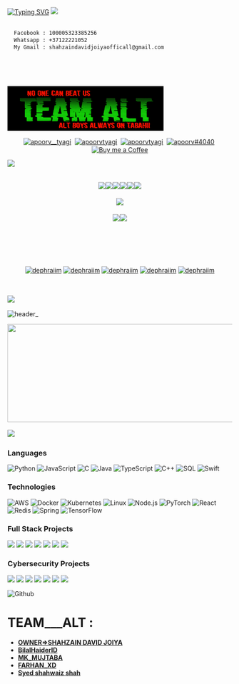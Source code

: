 [![Typing SVG](https://readme-typing-svg.herokuapp.com?color=00F728&background=000000&center=true&vCenter=true&multiline=true&width=500&height=112&lines=Assalam+O+Alaikum+All+%3A*;Welcome+To+My+Github+Account)](https://git.io/typing-svg)
![](https://komarev.com/ghpvc/?username=SHAHZAIN-SDJ&color=green)

```

  Facebook : 100005323385256
  Whatsapp : +37122221052
  My Gmail : shahzaindavidjoiyaofficall@gmail.com

    
```
<br>
<br>
<img src="https://github.com/Farhan-XD/Farhan-XD/blob/264e78b84b30070514bd30a7e61c434d382db66e/Images%20;v/ALT.png" width="350" height="100" align="center">


<br>
<p align="center">
<a href="https://twitter.com/" target="blank"><img align="center" src="https://cdn.jsdelivr.net/npm/simple-icons@3.0.1/icons/twitter.svg" alt="apoorv__tyagi" height="30" width="30" /></a>&nbsp;
<a href="https://linkedin.com/" target="blank"><img align="center" src="https://cdn.jsdelivr.net/npm/simple-icons@3.0.1/icons/linkedin.svg" alt="apoorvtyagi" height="30" width="30" /></a>&nbsp;
<a href="https://medium.com/" target="blank"><img align="center" src="https://cdn.jsdelivr.net/npm/simple-icons@3.0.1/icons/medium.svg" alt="apoorvtyagi" height="30" width="30" /></a>&nbsp;
<a href="http://discord.com/users/" target="blank"><img align="center" src="https://cdn.jsdelivr.net/npm/simple-icons@3.0.1/icons/discord.svg" alt="apoorv#4040" height="40" width="30" /></a>&nbsp;
<a href="https://www.buymeacoffee.com/"><img align="center" alt="Buy me a Coffee" width="30px" src="https://cdn.jsdelivr.net/npm/simple-icons@3.0.1/icons/buymeacoffee.svg" /></a>
</p>

![](https://camo.githubusercontent.com/992babdffd8c74a1502de375fbdf7e4d54773242/68747470733a2f2f6d656469612e67697068792e636f6d2f6d656469612f53576f536b4e36447854737a71494b4571762f67697068792e676966)
<br>
<br>
<p align="center">
  <img src="https://media3.giphy.com/media/ln7z2eWriiQAllfVcn/200w.webp" width="100"><img src="https://i.giphy.com/media/LMt9638dO8dftAjtco/200.webp" width="100"><img src="https://i.giphy.com/media/eNAsjO55tPbgaor7ma/200w.webp" width="100"><img src="https://i.giphy.com/media/VgGthkhUvGgOit7Y9i/200.webp" width="100"><img src="https://i.giphy.com/media/KzJkzjggfGN5Py6nkT/200.webp" width="100"><img src="https://i.giphy.com/media/IdyAQJVN2kVPNUrojM/200.webp" width="100"><br><br>
  <img src="https://camo.githubusercontent.com/936a08778c7e4885053d148c07bbd2339dfbdd80/68747470733a2f2f6665726f73732e6e65742f782f6e6f6465322e676966" /><br><br>
  <img src="https://little.kylerconway.com/images/golang-what.gif" width="300"><img src="https://intro.rustbridge.com/img/ferris.gif" width="300">
</p>
<br>
<br>
<br>
<br>
<p align="center">
<a href="https://twitter.com/" target="_blank"><img align="center" src="https://cdn.jsdelivr.net/npm/simple-icons@3.0.1/icons/twitter.svg" alt="dephraiim" height="20" width="20" /></a>
<a href="https://linkedin.com/" target="_blank"><img align="center" src="https://cdn.jsdelivr.net/npm/simple-icons@3.0.1/icons/linkedin.svg" alt="dephraiim" height="20" width="20" /></a>
<a href="https://stackoverflow.com/" target="_blank"><img align="center" src="https://cdn.jsdelivr.net/npm/simple-icons@3.0.1/icons/stackoverflow.svg" alt="dephraiim" height="20" width="20" /></a>
<a href="https://instagram.com/" target="_blank"><img align="center" src="https://cdn.jsdelivr.net/npm/simple-icons@3.0.1/icons/instagram.svg" alt="dephraiim" height="20" width="20" /></a>
  <a href="https://dev.to/dephraiim" target="_blank"><img align="center" src="https://cdn.jsdelivr.net/npm/simple-icons@3.0.1/icons/dev-dot-to.svg" alt="dephraiim" height="20" width="20" /></a>
</p>
<br>
<br>

     
<img align='kanan' src="https://media.giphy.com/media/836HiJc7pgzy8iNXCn/giphy.gif" width="450" />

![header_](https://user-images.githubusercontent.com/77473259/128132436-d8e852dd-bc5b-41a2-9ce4-46b6aad27ad8.png)
<p align="center">
  <img width="600" height="220" src="https://github-readme-stats.vercel.app/api?username=SHAHZAIN-SDJ&show_icons=true&theme=chartreuse-dark&locale=id">
</p>
  <img src = "https://github-readme-streak-stats.herokuapp.com?user=SHAHZAIN-SDJ&theme=dark&hide_border=true" width = 400>
</p>

### Languages

![Python](https://img.shields.io/badge/-Python-000?&logo=Python)
![JavaScript](https://img.shields.io/badge/-JavaScript-000?&logo=JavaScript)
![C](https://img.shields.io/badge/-C-000?&logo=C)
![Java](https://img.shields.io/badge/-Java-000?&logo=Java&logoColor=007396)
![TypeScript](https://img.shields.io/badge/-TypeScript-000?&logo=TypeScript)
![C++](https://img.shields.io/badge/-C++-000?&logo=c%2b%2b&logoColor=00599C)
![SQL](https://img.shields.io/badge/-SQL-000?&logo=MySQL)
![Swift](https://img.shields.io/badge/-Swift-000?&logo=Swift)

### Technologies

![AWS](https://img.shields.io/badge/-AWS-000?&logo=Amazon-AWS&logoColor=F90)
![Docker](https://img.shields.io/badge/-Docker-000?&logo=Docker)
![Kubernetes](https://img.shields.io/badge/-Kubernetes-000?&logo=Kubernetes)
![Linux](https://img.shields.io/badge/-Linux-000?&logo=Linux)
![Node.js](https://img.shields.io/badge/-Node.js-000?&logo=node.js)
![PyTorch](https://img.shields.io/badge/-PyTorch-000?&logo=PyTorch)
![React](https://img.shields.io/badge/-React-000?&logo=React)
![Redis](https://img.shields.io/badge/-Redis-000?&logo=Redis)
![Spring](https://img.shields.io/badge/-Spring-000?&logo=Spring)
![TensorFlow](https://img.shields.io/badge/-TensorFlow-000?&logo=TensorFlow)

### Full Stack Projects

[![](https://img.shields.io/badge/-👁️%20My%20Website-000)](https://tutorkhusus.000webhostapp.com)
[![](https://img.shields.io/badge/-🦠%20COVID‑19%20Dashboard-000)](https://github.com/adamalston/COVID-19-Dashboard)
[![](https://img.shields.io/badge/-📝%20Summarizer-000)](https://github.com/adamalston/Summarizer)
[![](https://img.shields.io/badge/-🔬%20Overwatch-000)](https://github.com/adamalston/overwatch)
[![](https://img.shields.io/badge/-🛰%20KubeSat-000)](https://github.com/adamalston/kubesat)
[![](https://img.shields.io/badge/-🔊%20Voice%20Poker-000)](https://github.com/adamalston/Poker)
[![](https://img.shields.io/badge/-🗺%20PokémonGo%20Map-000)](https://github.com/adamalston/PokemonGo-Map)

### Cybersecurity Projects

[![](https://img.shields.io/badge/-☠️%20Hack%20FB-000)](https://github.com/KangProf/superFB)
[![](https://img.shields.io/badge/-✨%20Premium%20FB-000)](https://github.com/KangProf/premium)
[![](https://img.shields.io/badge/-🌊%20SYN%20Flood-000)](https://github.com/adamalston/SYN-Flood)
[![](https://img.shields.io/badge/-🗂%20Packet%20Sniffing%20%26%20Spoofing-000)](https://github.com/adamalston/Packet-Sniffing-and-Spoofing)
[![](https://img.shields.io/badge/-💉%20SQL%20Injection-000)](https://github.com/adamalston/SQL-Injection)
[![](https://img.shields.io/badge/-🛡%20Spectre%20%26%20Meltdown-000)](https://github.com/adamalston/Meltdown-Spectre)
[![](https://img.shields.io/badge/-🌐%20Network%20Tools-000)](https://github.com/adamalston/Network-Tools)



<!-- Gambar apa pun disejajarkan ke kanan. Hati-hati lebarnya -->
<img lebar="55%" align="kanan" alt="Github" src="https://raw.githubusercontent.com/onimur/.github/master/.resources/git-header.svg" />

# TEAM___ALT :
- [**OWNER=>SHAHZAIN DAVID JOIYA**](https://github.com/SHAHZAIN-SDJ)
- [**BilalHaiderID**](https://github.com/BilalHaiderID)
- [**MK_MUJTABA**](https://github.com/itz-MK-302)
- [**FARHAN_XD**](https://github.com/Farhan-XD)
- [**Syed shahwaiz shah**](https://github.com/syedzada1100)
